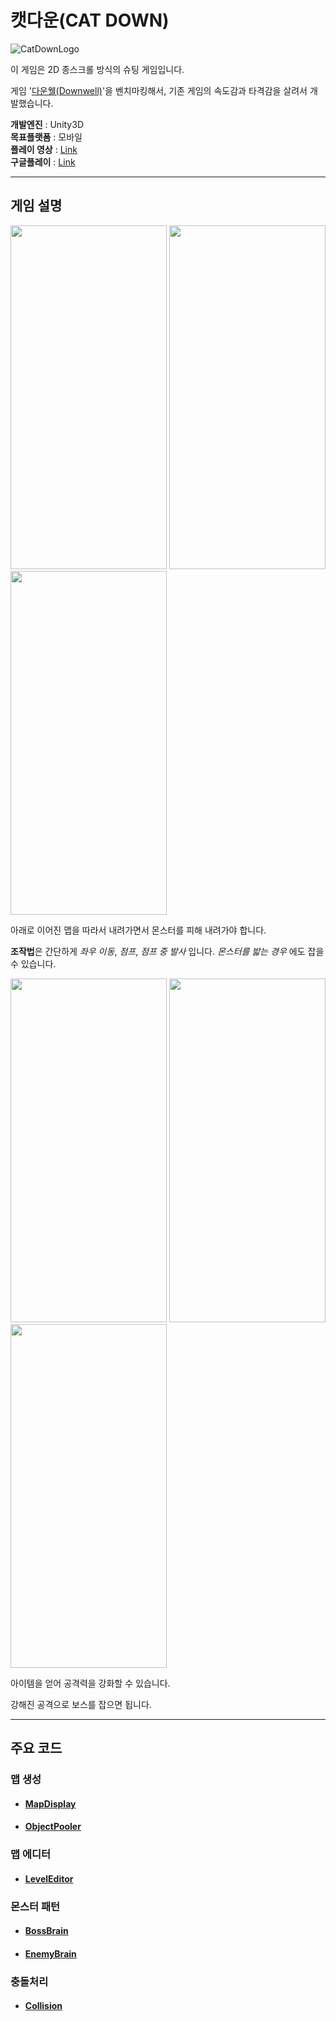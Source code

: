 
# 캣다운(CAT DOWN)

![CatDownLogo](https://user-images.githubusercontent.com/36800639/232320649-ee4e089a-27c8-41a6-a16d-f5d0ff3e404b.png)

이 게임은 2D 종스크롤 방식의 슈팅 게임입니다.

게임 '[다운웰(Downwell)](https://youtu.be/tpDONgfBuzk)'을 벤치마킹해서, 기존 게임의 속도감과 타격감을 살려서 개발했습니다.

__개발엔진__ : Unity3D  
__목표플랫폼__ : 모바일   
__플레이 영상__ : [Link](https://youtu.be/x36c1LxZNZ0)    
__구글플레이__ : [Link](https://play.google.com/store/apps/details?id=com.FourDX.CatDown)

***
## 게임 설명
<img src="https://user-images.githubusercontent.com/36800639/232319414-abdced62-3477-4459-9edf-c130d246485e.PNG"  width="250" height="550"/> <img src="https://user-images.githubusercontent.com/36800639/232319342-a25478bb-790e-4ce9-9780-5671d272ea95.jpg"  width="250" height="550"/> <img src="https://user-images.githubusercontent.com/36800639/232319944-ba6e70de-729c-407a-9c96-ccf98667760c.jpg"  width="250" height="550"/>

아래로 이어진 맵을 따라서 내려가면서 몬스터를 피해 내려가야 합니다.

**조작법**은 간단하게 _좌우 이동_, _점프_, _점프 중 발사_ 입니다. _몬스터를 밟는 경우_ 에도 잡을 수 있습니다.


<img src="https://user-images.githubusercontent.com/36800639/232320136-e30e1f88-771e-4641-9814-5873bbeaaf40.jpg"  width="250" height="550"/> <img src="https://user-images.githubusercontent.com/36800639/232320168-4f5239b3-4c22-43f1-a50c-60fc92e0dd26.jpg"  width="250" height="550"/> <img src="https://user-images.githubusercontent.com/36800639/232320315-87aebfa5-11b2-40e2-a91b-a066f6a9d402.jpg"  width="250" height="550"/>

아이템을 얻어 공격력을 강화할 수 있습니다.

강해진 공격으로 보스를 잡으면 됩니다.

***

## 주요 코드
 ### 맵 생성
+ #### [MapDisplay](https://github.com/ComeBiga/DownWellGame/tree/main/DownWell/Assets/1.Scripts/Map)
+ #### [ObjectPooler](https://github.com/ComeBiga/DownWellGame/blob/main/DownWell/Assets/1.Scripts/Map/ObjectPooler/ObjectPooler.cs)
 ### 맵 에디터
+ #### [LevelEditor](https://github.com/ComeBiga/DownWellGame/tree/main/DownWell/Assets/0.Scenes/LevelEditor)
 ### 몬스터 패턴
+ #### [BossBrain](https://github.com/ComeBiga/DownWellGame/tree/main/DownWell/Assets/1.Scripts/Enemy/Boss/Pattern/README.md)
+ #### [EnemyBrain](https://github.com/ComeBiga/DownWellGame/blob/main/DownWell/Assets/1.Scripts/Enemy/README.md)
 ### 충돌처리
+ #### [Collision](https://github.com/ComeBiga/DownWellGame/blob/main/DownWell/Assets/1.Scripts/Player/README.md)
